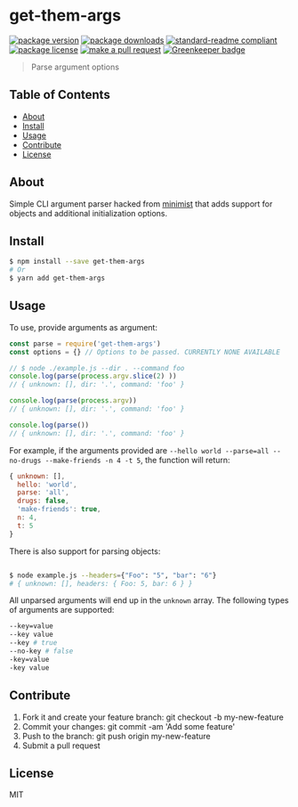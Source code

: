 
# get-them-args
[![package version](https://img.shields.io/npm/v/get-them-args.svg?style=flat-square)](https://npmjs.org/package/get-them-args)
[![package downloads](https://img.shields.io/npm/dm/get-them-args.svg?style=flat-square)](https://npmjs.org/package/get-them-args)
[![standard-readme compliant](https://img.shields.io/badge/readme%20style-standard-brightgreen.svg?style=flat-square)](https://github.com/RichardLitt/standard-readme)
[![package license](https://img.shields.io/npm/l/get-them-args.svg?style=flat-square)](https://npmjs.org/package/get-them-args)
[![make a pull request](https://img.shields.io/badge/PRs-welcome-brightgreen.svg?style=flat-square)](http://makeapullrequest.com) [![Greenkeeper badge](https://badges.greenkeeper.io/tiaanduplessis/get-them-args.svg)](https://greenkeeper.io/)

> Parse argument options

## Table of Contents

- [About](#about)
- [Install](#install)
- [Usage](#usage)
- [Contribute](#contribute)
- [License](#License)


## About

Simple CLI argument parser hacked from [minimist](https://github.com/substack/minimist) that adds support for objects and additional initialization options.

## Install

```sh
$ npm install --save get-them-args
# Or
$ yarn add get-them-args
```

## Usage
To use, provide arguments as argument:

```js
const parse = require('get-them-args')
const options = {} // Options to be passed. CURRENTLY NONE AVAILABLE

// $ node ./example.js --dir . --command foo
console.log(parse(process.argv.slice(2) ))
// { unknown: [], dir: '.', command: 'foo' }

console.log(parse(process.argv))
// { unknown: [], dir: '.', command: 'foo' }

console.log(parse())
// { unknown: [], dir: '.', command: 'foo' }

```

For example, if the arguments provided are `--hello world --parse=all --no-drugs --make-friends -n 4 -t 5`, the function will return:

```js
{ unknown: [],
  hello: 'world',
  parse: 'all',
  drugs: false,
  'make-friends': true,
  n: 4,
  t: 5
}

```

There is also support for parsing objects:

```sh

$ node example.js --headers={"Foo": "5", "bar": "6"}
# { unknown: [], headers: { Foo: 5, bar: 6 } }

```

All unparsed arguments will end up in the `unknown` array. The following types of arguments are supported:

```sh
--key=value
--key value
--key # true
--no-key # false
-key=value
-key value
```

## Contribute

1. Fork it and create your feature branch: git checkout -b my-new-feature
2. Commit your changes: git commit -am 'Add some feature'
3. Push to the branch: git push origin my-new-feature 
4. Submit a pull request

## License

MIT
    